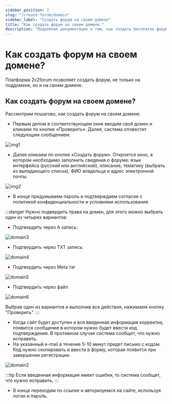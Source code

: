 ```yaml
---
sidebar_position: 2
slug: "/create-forum/domain"
sidebar_label: "Создать форум на своем домене"
title: "Как создать форум на своем домене."
description: "Подробная документация о том, как создать бесплатно форум на своем домене."
---
```


# Как создать форум на своем домене?

Платформа 2x2forum позволяет создать форум, не только на поддомене, но и на своем домене.

## Как создать форум на своем домене?

Рассмотрим пошагово, как создать форум на своем домене:

- Первым делом в соответствующем окне вводим свой домен и кликаем по кнопке «Проверить».
  Далее, система оповестит следующим сообщением:

![img1](/img/domain1.png)

- Далее кликаем по кнопке «Создать форум». Откроется окно, в котором необходимо заполнить сведения о форуме: язык интерфейса (русский или английский), описание, тематику (выбрать из выпадающего списка), ФИО владельца и адрес электронной почты.

![img2](/img/sub2.png)

- В конце придумываем пароль и подтверждаем согласие с политикой конфиденциальности и условиями использования.

:::danger
Нужно подвердить права на домен, для этого можно выбрать один из четырех вариантов:

- Подтвердить через A запись:

![domain3](/img/domain3.png)

- Подтвердить через TXT запись:

![domain4](/img/domain4.png)

- Подтвердить через Meta тэг

![domain5](/img/domain5.png)

- Подтвердить через файл

![domain6](/img/domain6.png)

Выбрав один из вариантов и выполнив все действия, нажимаем кнопку "Проверить".
:::

- Когда сайт будет доступен и вся введенная информация корректна, появится сообщение в котором нужно будет ввести код подтверждения. В противном случае система сообщит, что нужно исправить.
- На указанный e-mail в течение 5-10 минут придет письмо с кодом. Код нужно скопировать и ввести в форму, которая появится при завершении регистрации.

![domain2](/img/domain2.png)

:::tip
Если введенная информация имеет ошибки, то система сообщит, что нужно исправить.
:::

- В конце переходим по ссылке и авторизуемся на сайте, используя логин и пароль.
